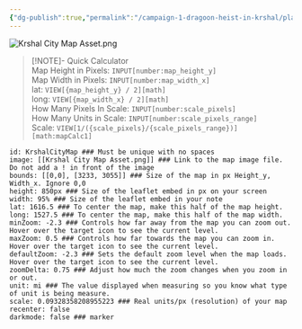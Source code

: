 ```yaml
---
{"dg-publish":true,"permalink":"/campaign-1-dragoon-heist-in-krshal/player-guide/map-of-krshal/"}
---
```


![Krshal City Map Asset.png](/img/user/Campaign%201%20-%20Dragoon%20Heist%20in%20Krshal/Assets/Krshal%20City%20Map%20Asset.png)

> [!NOTE]- Quick Calculator  
> Map Height in Pixels: `INPUT[number:map_height_y]`  
> Map Width in Pixels: `INPUT[number:map_width_x]`  
> lat: `VIEW[{map_height_y} / 2][math]`  
> long: `VIEW[{map_width_x} / 2][math]`  
> How Many Pixels In Scale: `INPUT[number:scale_pixels]`  
> How Many Units in Scale: `INPUT[number:scale_pixels_range]`  
> Scale: `VIEW[1/({scale_pixels}/{scale_pixels_range})][math:mapCalc1]`

```leaflet  
id: KrshalCityMap ### Must be unique with no spaces  
image: [[Krshal City Map Asset.png]] ### Link to the map image file. Do not add a ! in front of the image  
bounds: [[0,0], [3233, 3055]] ### Size of the map in px Height_y, Width_x. Ignore 0,0  
height: 850px ### Size of the leaflet embed in px on your screen  
width: 95% ### Size of the leaflet embed in your note  
lat: 1616.5 ### To center the map, make this half of the map height.
long: 1527.5 ### To center the map, make this half of the map width.
minZoom: -2.3 ### Controls how far away from the map you can zoom out. Hover over the target icon to see the current level.  
maxZoom: 0.5 ### Controls how far towards the map you can zoom in. Hover over the target icon to see the current level.  
defaultZoom: -2.3 ### Sets the default zoom level when the map loads. Hover over the target icon to see the current level.  
zoomDelta: 0.75 ### Adjust how much the zoom changes when you zoom in or out.
unit: mi ### The value displayed when measuring so you know what type of unit is being measure.  
scale: 0.09328358208955223 ### Real units/px (resolution) of your map  
recenter: false  
darkmode: false ### marker
```
